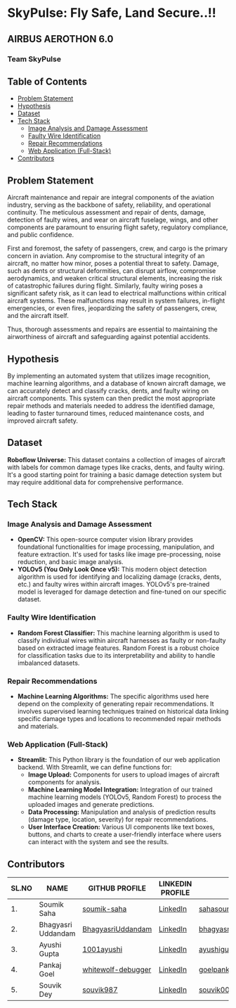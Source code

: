 # SkyPulse: Fly Safe, Land Secure..!!

## AIRBUS AEROTHON 6.0
### Team SkyPulse

## Table of Contents
- [Problem Statement](#problem-statement)
- [Hypothesis](#hypothesis)
- [Dataset](#dataset)
- [Tech Stack](#tech-stack)
  - [Image Analysis and Damage Assessment](#image-analysis-and-damage-assessment)
  - [Faulty Wire Identification](#faulty-wire-location-identification)
  - [Repair Recommendations](#repair-recommendations)
  - [Web Application (Full-Stack)](#web-application-full-stack)
- [Contributors](#contributors)

## Problem Statement

Aircraft maintenance and repair are integral components of the aviation industry, serving as the backbone of safety, reliability, and operational continuity. The meticulous assessment and repair of dents, damage, detection of faulty wires, and wear on aircraft fuselage, wings, and other components are paramount to ensuring flight safety, regulatory compliance, and public confidence.

First and foremost, the safety of passengers, crew, and cargo is the primary concern in aviation. Any compromise to the structural integrity of an aircraft, no matter how minor, poses a potential threat to safety. Damage, such as dents or structural deformities, can disrupt airflow, compromise aerodynamics, and weaken critical structural elements, increasing the risk of catastrophic failures during flight. Similarly, faulty wiring poses a significant safety risk, as it can lead to electrical malfunctions within critical aircraft systems. These malfunctions may result in system failures, in-flight emergencies, or even fires, jeopardizing the safety of passengers, crew, and the aircraft itself.

Thus, thorough assessments and repairs are essential to maintaining the airworthiness of aircraft and safeguarding against potential accidents.

## Hypothesis

By implementing an automated system that utilizes image recognition, machine learning algorithms, and a database of known aircraft damage, we can accurately detect and classify cracks, dents, and faulty wiring on aircraft components. This system can then predict the most appropriate repair methods and materials needed to address the identified damage, leading to faster turnaround times, reduced maintenance costs, and improved aircraft safety.

## Dataset

**Roboflow Universe:**
This dataset contains a collection of images of aircraft with labels for common damage types like cracks, dents, and faulty wiring. It's a good starting point for training a basic damage detection system but may require additional data for comprehensive performance.

## Tech Stack

### Image Analysis and Damage Assessment
- **OpenCV:** This open-source computer vision library provides foundational functionalities for image processing, manipulation, and feature extraction. It's used for tasks like image pre-processing, noise reduction, and basic image analysis.
- **YOLOv5 (You Only Look Once v5):** This modern object detection algorithm is used for identifying and localizing damage (cracks, dents, etc.) and faulty wires within aircraft images. YOLOv5's pre-trained model is leveraged for damage detection and fine-tuned on our specific dataset.

### Faulty Wire Identification
- **Random Forest Classifier:** This machine learning algorithm is used to classify individual wires within aircraft harnesses as faulty or non-faulty based on extracted image features. Random Forest is a robust choice for classification tasks due to its interpretability and ability to handle imbalanced datasets.

### Repair Recommendations
- **Machine Learning Algorithms:** The specific algorithms used here depend on the complexity of generating repair recommendations. It involves supervised learning techniques trained on historical data linking specific damage types and locations to recommended repair methods and materials.

### Web Application (Full-Stack)
- **Streamlit:** This Python library is the foundation of our web application backend. With Streamlit, we can define functions for:
  - **Image Upload:** Components for users to upload images of aircraft components for analysis.
  - **Machine Learning Model Integration:** Integration of our trained machine learning models (YOLOv5, Random Forest) to process the uploaded images and generate predictions.
  - **Data Processing:** Manipulation and analysis of prediction results (damage type, location, severity) for repair recommendations.
  - **User Interface Creation:** Various UI components like text boxes, buttons, and charts to create a user-friendly interface where users can interact with the system and see the results.

## Contributors

| SL.NO | NAME               | GITHUB PROFILE                               | LINKEDIN PROFILE                                      | EMAIL                          |
|-------|--------------------|-----------------------------------------------|-------------------------------------------------------|--------------------------------|
| 1.    | Soumik Saha        | [soumik-saha](https://github.com/soumik-saha) | [LinkedIn](https://www.linkedin.com/in/soumikisonline)    | sahasoumik1573@gmail.com             |
| 2.    | Bhagyasri Uddandam | [BhagyasriUddandam](https://github.com/BhagyasriUddandam) | [LinkedIn](https://www.linkedin.com/in/bhagyasri-u) | bhagyasrirama@gmail.com |
| 3.    | Ayushi Gupta       | [1001ayushi](https://github.com/1001ayushi)     | [LinkedIn](https://www.linkedin.com/in/ayushi-gupta-72a38121b/) | ayushigupta.9901@gmail.com             |
| 4.    | Pankaj Goel        | [whitewolf-debugger](https://github.com/whitewolf-debugger) | [LinkedIn](https://www.linkedin.com/in/pankaj-goel-30195720a/) | goelpankaj875@gmail.com             |
| 5.    | Souvik Dey         | [souvik987](https://github.com/souvik987) | [LinkedIn](https://www.linkedin.com/in/souvik-dey-80b033241/) | souvik001dey@gmail.com             |
